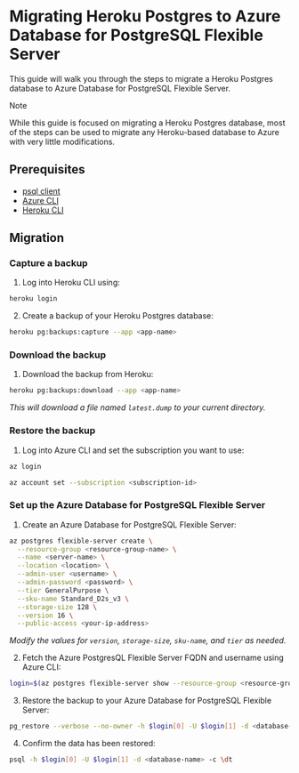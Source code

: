 # Migrating Heroku Postgres to Azure Database for PostgreSQL Flexible Server

This guide will walk you through the steps to migrate a Heroku Postgres database to Azure Database for PostgreSQL Flexible Server.

> [!NOTE]
> While this guide is focused on migrating a Heroku Postgres database, most of the steps can be used to migrate any Heroku-based database to Azure with very little modifications.

## Prerequisites

- [psql client](https://www.postgresql.org/download/)
- [Azure CLI](https://docs.microsoft.com/en-us/cli/azure/install-azure-cli)
- [Heroku CLI](https://devcenter.heroku.com/articles/heroku-cli#troubleshooting-the-heroku-cli)

## Migration

### Capture a backup

1. Log into Heroku CLI using:

```bash
heroku login
```

2. Create a backup of your Heroku Postgres database:

```bash
heroku pg:backups:capture --app <app-name>
```

### Download the backup

1. Download the backup from Heroku:

```bash
heroku pg:backups:download --app <app-name>
```

_This will download a file named `latest.dump` to your current directory._

### Restore the backup

1. Log into Azure CLI and set the subscription you want to use:

```bash
az login
```

```bash
az account set --subscription <subscription-id>
```

### Set up the Azure Database for PostgreSQL Flexible Server

1. Create an Azure Database for PostgreSQL Flexible Server:

```bash
az postgres flexible-server create \
  --resource-group <resource-group-name> \
  --name <server-name> \
  --location <location> \
  --admin-user <username> \
  --admin-password <password> \
  --tier GeneralPurpose \
  --sku-name Standard_D2s_v3 \
  --storage-size 128 \
  --version 16 \
  --public-access <your-ip-address>
```

_Modify the values for `version`, `storage-size`, `sku-name`, and `tier` as needed._

2. Fetch the Azure PostgresQL Flexible Server FQDN and username using Azure CLI:

```bash
login=$(az postgres flexible-server show --resource-group <resource-group-name> --name <server-name> --query "[fullyQualifiedDomainName, administratorLogin]" --output tsv)
```

3. Restore the backup to your Azure Database for PostgreSQL Flexible Server:

```bash
pg_restore --verbose --no-owner -h $login[0] -U $login[1] -d <database-name> latest.dump
```

4. Confirm the data has been restored:

```bash
psql -h $login[0] -U $login[1] -d <database-name> -c \dt
```
